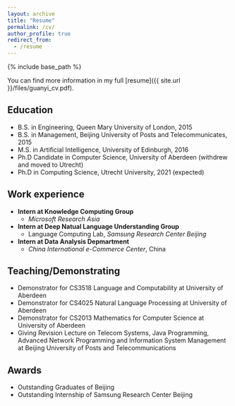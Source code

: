 ```yaml
---
layout: archive
title: "Resume"
permalink: /cv/
author_profile: true
redirect_from:
  - /resume
---
```


{% include base_path %}

You can find more information in my full [resume]({{ site.url }}/files/guanyi_cv.pdf).

## Education
* B.S. in Engineering, Queen Mary University of London, 2015
* B.S. in Management, Beijing University of Posts and Telecommunicates, 2015
* M.S. in Artificial Intelligence, University of Edinburgh, 2016
* Ph.D Candidate in Computer Science, University of Aberdeen (withdrew and moved to Utrecht)
* Ph.D in Computing Science, Utrecht University, 2021 (expected)

## Work experience
* **Intern at Knowledge Computing Group**
  * *Microsoft Research Asia*
* **Intern at Deep Natual Language Understanding Group**
  * Language Computing Lab, *Samsung Research Center Beijing*
* **Intern at Data Analysis Depmartment**
  * *China International e-Commerce Center*, China
  
  
## Teaching/Demonstrating
* Demonstrator for CS3518 Language and Computability at University of Aberdeen
* Demonstrator for CS4025 Natural Language Processing at University of Aberdeen
* Demonstrator for CS2013 Mathematics for Computer Science at University of Aberdeen
* Giving Revision Lecture on Telecom Systems, Java Programming, Advanced Network Programming and Information System Management at Beijing University of Posts and Telecommunications
  
## Awards
* Outstanding Graduates of Beijing
* Outstanding Internship of Samsung Research Center Beijing
